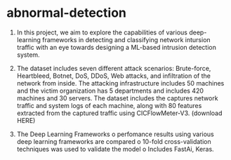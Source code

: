 # abnormal-detection
1.	In this project, we aim to explore the capabilities of various deep-learning frameworks in detecting and classifying network intursion traffic with an eye towards designing a ML-based intrusion detection system.

2.	The dataset includes seven different attack scenarios: Brute-force, Heartbleed, Botnet, DoS, DDoS, Web attacks, and infiltration of the network from inside. The attacking infrastructure includes 50 machines and the victim organization has 5 departments and includes 420 machines and 30 servers. The dataset includes the captures network traffic and system logs of each machine, along with 80 features extracted from the captured traffic using CICFlowMeter-V3. (download  HERE)
3.	The Deep Learning Frameworks
o	perfomance results using various deep learning frameworks are compared
o	10-fold cross-validation techniques was used to validate the model
o	Includes FastAi, Keras.

